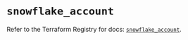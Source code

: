 # `snowflake_account`

Refer to the Terraform Registry for docs: [`snowflake_account`](https://registry.terraform.io/providers/snowflake-labs/snowflake/0.82.0/docs/resources/account).
